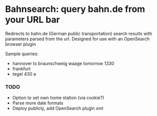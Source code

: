 # Bahnsearch: query bahn.de from your URL bar

Redirects to bahn.de (German public transportation) search results with parameters parsed from the url.
Designed for use with an OpenSearch browser plugin

Sample queries:
 * hannover to braunschweig waage tomorrow 1330
 * frankfurt
 * tegel 430 a

### TODO

* Option to set own home station (via cookie?)
* Parse more date formats
* Deploy publicly, add OpenSearch plugin xml
